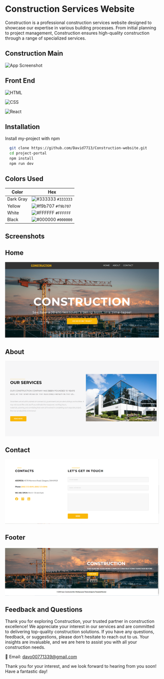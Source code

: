 
# Construction Services Website

 Construction is a professional construction services website designed to showcase our expertise in various building processes. From initial planning to project management, Construction ensures high-quality construction through a range of specialized services.

  ## Construction Main
![App Screenshot](https://github.com/David7713/Project-Portal/blob/main/src/Screenshots/Main.png?raw=true)


## Front End



![HTML](https://img.shields.io/badge/-HTML-orange?logo=html5&logoColor=white)

![CSS](https://img.shields.io/badge/-CSS-blue?logo=css3&logoColor=white)

![React](https://img.shields.io/badge/-React-blue?logo=react&logoColor=white)


## Installation

Install my-project with npm

```bash
  git clone https://github.com/David7713/Construction-website.git
  cd project-portal
  npm install
  npm run dev

```
    
## Colors Used

| Color          | Hex                                                                |
| -------------- | ------------------------------------------------------------------ |
| Dark Gray      | ![#333333](https://via.placeholder.com/10/333333?text=+) `#333333` |
| Yellow         | ![#f9b707](https://via.placeholder.com/10/f9b707?text=+) `#f9b707` |
| White          | ![#FFFFFF](https://via.placeholder.com/10/FFFFFF?text=+) `#FFFFFF` |
| Black          | ![#000000](https://via.placeholder.com/10/000000?text=+) `#000000` |



## Screenshots
   ## Home
![App Screenshot](https://github.com/David7713/Construction-website/blob/main/src/assets/screenshots/Screenshot_1.png?raw=true)

   ## About
![App Screenshot](https://github.com/David7713/Construction-website/blob/main/src/assets/screenshots/Screenshot_2.png?raw=true)

   ## Contact
![App Screenshot](https://github.com/David7713/Construction-website/blob/main/src/assets/screenshots/Screenshot_3.png?raw=true)

   ## Footer
  
![App Screenshot](https://github.com/David7713/Construction-website/blob/main/src/assets/screenshots/Screenshot_4.png?raw=true)



## Feedback and Questions
Thank you for exploring Construction, your trusted partner in construction excellence! We appreciate your interest in our services and are committed to delivering top-quality construction solutions. If you have any questions, feedback, or suggestions, please don’t hesitate to reach out to us. Your insights are invaluable, and we are here to assist you with all your construction needs.

📧 Email: davo00771339@gmail.com

Thank you for your interest, and we look forward to hearing from you soon! Have a fantastic day!

